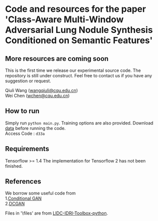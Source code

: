 # Code and resources for the paper 'Class-Aware Multi-Window Adversarial Lung Nodule Synthesis Conditioned on Semantic Features'

## More resources are coming soon

This is the first time we release our experimental source code. The repository is still under construct. Feel free to contact us if you have any suggestion or request.

Qiuli Wang (wangqiuli@cqu.edu.cn)  
Wei Chen (wchen@cqu.edu.cn)

## How to run

Simply run `python main.py`. Training options are also provided. Download [data](https://pan.baidu.com/s/1ftaMiFiB1MH0cJA5g-1QDg) before running the code.  
Access Code : `d33a`

## Requirements

Tensorflow >= 1.4
The implementation for Tensorflow 2 has not been finished.

## References

We borrow some useful code from  
1.[Conditional GAN](https://github.com/zhangqianhui/Conditional-GAN)  
2.[DCGAN](https://github.com/carpedm20/DCGAN-tensorflow)

Files in '\files' are from [LIDC-IDRI-Toolbox-python](https://github.com/qiuliwang/LIDC-IDRI-Toolbox-python).  

